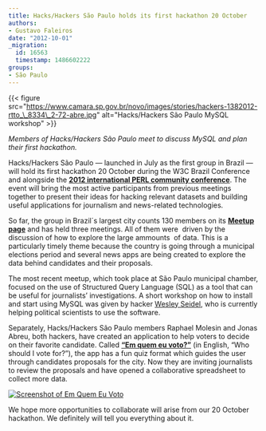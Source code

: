 ```yaml
---
title: Hacks/Hackers São Paulo holds its first hackathon 20 October
authors:
- Gustavo Faleiros
date: "2012-10-01"
_migration:
  id: 16563
  timestamp: 1486602222
groups:
- São Paulo
---
```


{{< figure src="https://www.camara.sp.gov.br/novo/images/stories/hackers-1382012-rtto_\_8334\_2-72-abre.jpg" alt="Hacks/Hackers São Paulo MySQL workshop" >}}

_Members of Hacks/Hackers São Paulo meet to discuss MySQL and plan their first hackathon._

Hacks/Hackers São Paulo &mdash; launched in July as the first group in Brazil &mdash; will hold its first hackathon 20 October during the W3C Brazil Conference and alongside the **[2012 international PERL community conference][1]**. The event will bring the most active participants from previous meetings together to present their ideas for hacking relevant datasets and building useful applications for journalism and news-related technologies.

So far, the group in Brazil´s largest city counts 130 members on its **[Meetup page][2]** and has held three meetings. All of them were  driven by the discussion of how to explore the large ammounts  of data. This is a particularly timely theme because the country is going through a municipal elections period and several news apps are being created to explore the data behind candidates and their proposals.

The most recent meetup, which took place at São Paulo municipal chamber, focused on the use of Structured Query Language (SQL) as a tool that can be useful for journalists&#8217; investigations. A short workshop on how to install and start using MySQL was given by hacker [Wesley Seidel][3], who is currently helping political scientists to use the software.

Separately, Hacks/Hackers São Paulo members Raphael Molesin and Jonas Abreu, both hackers, have created an application to help voters to decide on their favorite candidate. Called **[&#8220;Em quem eu voto?&#8221;][4]** (in English, &#8220;Who should I vote for?&#8221;), the app has a fun quiz format which guides the user through candidates proposals for the city. Now they are inviting journalists to review the proposals and have opened a collaborative spreadsheet to collect more data.

[![][5]][6]

We hope more opportunities to collaborate will arise from our 20 October hackathon. We definitely will tell you everything about it.

 [1]: http://yapcbrasil.org.br/2012/
 [2]: http://www.meetup.com/Hacks-Hackers-Sao-Paulo/
 [3]: http://twitter.com/wseidel
 [4]: http://www.emquemeuvoto.com.br/
 [5]: /content-images/news/2012/10/Screen-Shot-2012-10-01-at-11.14.47-AM.png "Screenshot of Em Quem Eu Voto"
 [6]: http://www.emquemeuvoto.com.br
